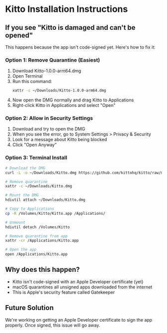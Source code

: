 # Kitto Installation Instructions

## If you see "Kitto is damaged and can't be opened"

This happens because the app isn't code-signed yet. Here's how to fix it:

### Option 1: Remove Quarantine (Easiest)

1. Download Kitto-1.0.0-arm64.dmg
2. Open Terminal
3. Run this command:
   ```bash
   xattr -c ~/Downloads/Kitto-1.0.0-arm64.dmg
   ```
4. Now open the DMG normally and drag Kitto to Applications
5. Right-click Kitto in Applications and select "Open"

### Option 2: Allow in Security Settings

1. Download and try to open the DMG
2. When you see the error, go to System Settings > Privacy & Security
3. Look for a message about Kitto being blocked
4. Click "Open Anyway"

### Option 3: Terminal Install

```bash
# Download the DMG
curl -L -o ~/Downloads/Kitto.dmg https://github.com/kittohq/kitto/raw/main/releases/Kitto-1.0.0-arm64.dmg

# Remove quarantine
xattr -c ~/Downloads/Kitto.dmg

# Mount the DMG
hdiutil attach ~/Downloads/Kitto.dmg

# Copy to Applications
cp -R /Volumes/Kitto/Kitto.app /Applications/

# Unmount
hdiutil detach /Volumes/Kitto

# Remove quarantine from app
xattr -cr /Applications/Kitto.app

# Open the app
open /Applications/Kitto.app
```

## Why does this happen?

- Kitto isn't code-signed with an Apple Developer certificate (yet)
- macOS quarantines all unsigned apps downloaded from the internet
- This is Apple's security feature called Gatekeeper

## Future Solution

We're working on getting an Apple Developer certificate to sign the app properly. Once signed, this issue will go away.
